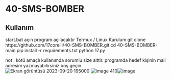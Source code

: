 # 40-SMS-BOMBER
<h2>Kullanım</h2>
 start.bat açın
 program açılacaktır
Termux / Linux Kurulum
git clone https://github.com/17corelli/40-SMS-BOMBER.git
cd 40-SMS-BOMBER-main
pip install -r requirements.txt
python 17.py

not : kötü amaçlı kullanımda sorumlu size aittir. programda hedef kişinin mail adresini yazmayabilirsiniz boş geçin.
![Ekran görüntüsü 2023-09-20 195000](https://github.com/17corelli/40-SMS-BOMBER/assets/140567930/f475cc6c-a5a3-4e3b-8d09-d32b74c3ee8b)
![image](https://github.com/17corelli/40-SMS-BOMBER/assets/140567930/12e89a32-0ce6-4c16-9fb8-32b540b72715)
410![image](https://github.com/17corelli/40-SMS-BOMBER/assets/140567930/63ad0d82-32b6-4a8f-aa8e-2af621340094)


 
